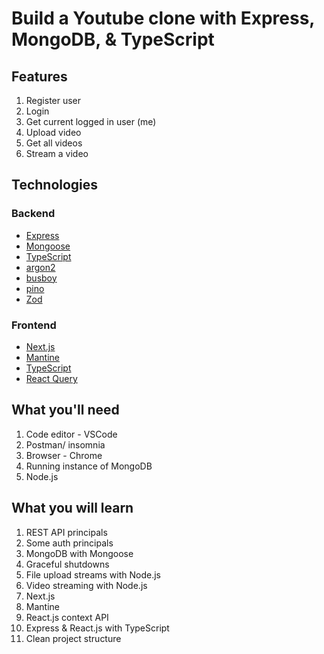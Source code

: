 # Build a Youtube clone with Express, MongoDB, & TypeScript

## Features
1. Register user
2. Login
3. Get current logged in user (me)
4. Upload video
5. Get all videos
6. Stream a video

## Technologies
### Backend
* [Express](https://expressjs.com/)
* [Mongoose](https://www.mongodb.com/)
* [TypeScript](https://www.typescriptlang.org/)
* [argon2](https://www.npmjs.com/package/argon2)
* [busboy](https://www.npmjs.com/package/busboy)
* [pino](https://github.com/pinojs/pino)
* [Zod](https://github.com/colinhacks/zod)

### Frontend
* [Next.js](https://nextjs.org/)
* [Mantine](https://mantine.dev/)
* [TypeScript](https://www.typescriptlang.org/)
* [React Query](https://react-query.tanstack.com/)

## What you'll need
1. Code editor - VSCode
2. Postman/ insomnia
3. Browser - Chrome
4. Running instance of MongoDB
5. Node.js

## What you will learn
1. REST API principals
2. Some auth principals
4. MongoDB with Mongoose
5. Graceful shutdowns
6. File upload streams with Node.js
7. Video streaming with Node.js
8. Next.js
0. Mantine
10. React.js context API
11. Express & React.js with TypeScript
12. Clean project structure
